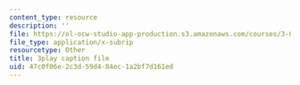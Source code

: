 ```yaml
---
content_type: resource
description: ''
file: https://ol-ocw-studio-app-production.s3.amazonaws.com/courses/3-021j-introduction-to-modeling-and-simulation-spring-2012/47c0f06e2c3d59d484ec1a2bf7d161ed_U5zt5u-C_uY.vtt
file_type: application/x-subrip
resourcetype: Other
title: 3play caption file
uid: 47c0f06e-2c3d-59d4-84ec-1a2bf7d161ed
---
```


